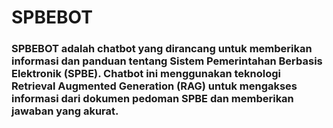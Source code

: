 # SPBEBOT
### SPBEBOT adalah chatbot yang dirancang untuk memberikan informasi dan panduan tentang Sistem Pemerintahan Berbasis Elektronik (SPBE). Chatbot ini menggunakan teknologi Retrieval Augmented Generation (RAG) untuk mengakses informasi dari dokumen pedoman SPBE dan memberikan jawaban yang akurat.
